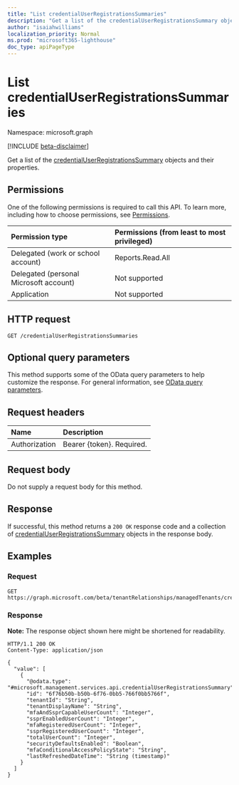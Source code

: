 ```yaml
---
title: "List credentialUserRegistrationsSummaries"
description: "Get a list of the credentialUserRegistrationsSummary objects and their properties."
author: "isaiahwilliams"
localization_priority: Normal
ms.prod: "microsoft365-lighthouse"
doc_type: apiPageType
---
```


# List credentialUserRegistrationsSummaries
Namespace: microsoft.graph

[!INCLUDE [beta-disclaimer](../../includes/beta-disclaimer.md)]

Get a list of the [credentialUserRegistrationsSummary](../resources/credentialuserregistrationssummary.md) objects and their properties.

## Permissions
One of the following permissions is required to call this API. To learn more, including how to choose permissions, see [Permissions](/graph/permissions-reference).

|Permission type|Permissions (from least to most privileged)|
|:---|:---|
|Delegated (work or school account)|Reports.Read.All|
|Delegated (personal Microsoft account)|Not supported|
|Application|Not supported|

## HTTP request

<!-- {
  "blockType": "ignored"
}
-->
``` http
GET /credentialUserRegistrationsSummaries
```

## Optional query parameters
This method supports some of the OData query parameters to help customize the response. For general information, see [OData query parameters](/graph/query-parameters).

## Request headers
|Name|Description|
|:---|:---|
|Authorization|Bearer {token}. Required.|

## Request body
Do not supply a request body for this method.

## Response

If successful, this method returns a `200 OK` response code and a collection of [credentialUserRegistrationsSummary](../resources/credentialuserregistrationssummary.md) objects in the response body.

## Examples

### Request
<!-- {
  "blockType": "request",
  "name": "list_credentialuserregistrationssummary"
}
-->
``` http
GET https://graph.microsoft.com/beta/tenantRelationships/managedTenants/credentialUserRegistrationsSummaries
```


### Response
**Note:** The response object shown here might be shortened for readability.
<!-- {
  "blockType": "response",
  "truncated": true,
  "@odata.type": "Collection(microsoft.management.services.api.credentialUserRegistrationsSummary)"
}
-->
``` http
HTTP/1.1 200 OK
Content-Type: application/json

{
  "value": [
    {
      "@odata.type": "#microsoft.management.services.api.credentialUserRegistrationsSummary",
      "id": "6f76b50b-b50b-6f76-0bb5-766f0bb5766f",
      "tenantId": "String",
      "tenantDisplayName": "String",
      "mfaAndSsprCapableUserCount": "Integer",
      "ssprEnabledUserCount": "Integer",
      "mfaRegisteredUserCount": "Integer",
      "ssprRegisteredUserCount": "Integer",
      "totalUserCount": "Integer",
      "securityDefaultsEnabled": "Boolean",
      "mfaConditionalAccessPolicyState": "String",
      "lastRefreshedDateTime": "String (timestamp)"
    }
  ]
}
```
